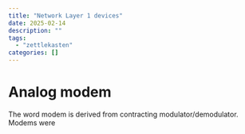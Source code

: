 ```yaml
---
title: "Network Layer 1 devices"
date: 2025-02-14
description: ""
tags: 
  - "zettlekasten"
categories: []
---
```


# Analog modem
The word modem is derived from contracting modulator/demodulator.
Modems were


